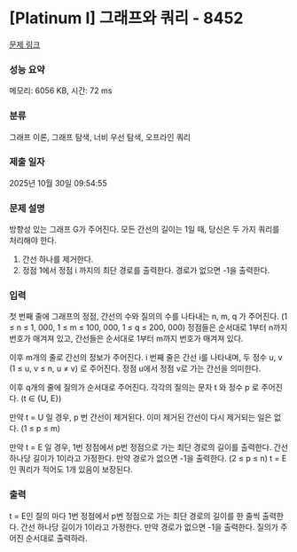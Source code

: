 # [Platinum I] 그래프와 쿼리 - 8452 

[문제 링크](https://www.acmicpc.net/problem/8452) 

### 성능 요약

메모리: 6056 KB, 시간: 72 ms

### 분류

그래프 이론, 그래프 탐색, 너비 우선 탐색, 오프라인 쿼리

### 제출 일자

2025년 10월 30일 09:54:55

### 문제 설명

<p>방향성 있는 그래프 G가 주어진다. 모든 간선의 길이는 1일 때, 당신은 두 가지 쿼리를 처리해야 한다.</p>

<ol>
	<li>간선 하나를 제거한다.</li>
	<li>정점 1에서 정점 i 까지의 최단 경로를 출력한다. 경로가 없으면 -1을 출력한다.</li>
</ol>

### 입력 

 <p>첫 번째 줄에 그래프의 정점, 간선의 수와 질의의 수를 나타내는 n, m, q 가 주어진다. (1 ≤ n ≤ 1, 000, 1 ≤ m ≤ 100, 000, 1 ≤ q ≤ 200, 000) 정점들은 순서대로 1부터 n까지 번호가 매겨져 있고, 간선들은 순서대로 1부터 m까지 번호가 매겨져 있다.</p>

<p>이후 m개의 줄로 간선의 정보가 주어진다. i 번째 줄은 간선 i를 나타내며, 두 정수 u, v (1 ≤ u, v ≤ n, u ≠ v) 로 주어진다. 정점 u에서 정점 v로 가는 간선을 의미한다.</p>

<p>이후 q개의 줄에 질의가 순서대로 주어진다. 각각의 질의는 문자 t 와 정수 p 로 주어진다. (t ∈ {U, E})</p>

<p>만약 t = U 일 경우, p 번 간선이 제거된다. 이미 제거된 간선이 다시 제거되는 일은 없다. (1 ≤ p ≤ m)</p>

<p>만약 t = E 일 경우, 1번 정점에서 p번 정점으로 가는 최단 경로의 길이를 출력한다. 간선 하나당 길이가 1이라고 가정한다. 만약 경로가 없으면 -1을 출력한다. (2 ≤ p ≤ n) t = E 인 쿼리가 적어도 1개 있음이 보장된다.</p>

### 출력 

 <p>t = E인 질의 마다 1번 정점에서 p번 정점으로 가는 최단 경로의 길이를 한 줄씩 출력한다. 간선 하나당 길이가 1이라고 가정한다. 만약 경로가 없으면 -1을 출력한다. 질의가 주어진 순서대로 출력하라.</p>

